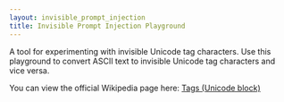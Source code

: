 ```yaml
---
layout: invisible_prompt_injection
title: Invisible Prompt Injection Playground
---
```


A tool for experimenting with invisible Unicode tag characters. Use this playground to convert ASCII text to invisible Unicode tag characters and vice versa. 

You can view the official Wikipedia page here: [Tags (Unicode block)](https://en.wikipedia.org/wiki/Tags_(Unicode_block))